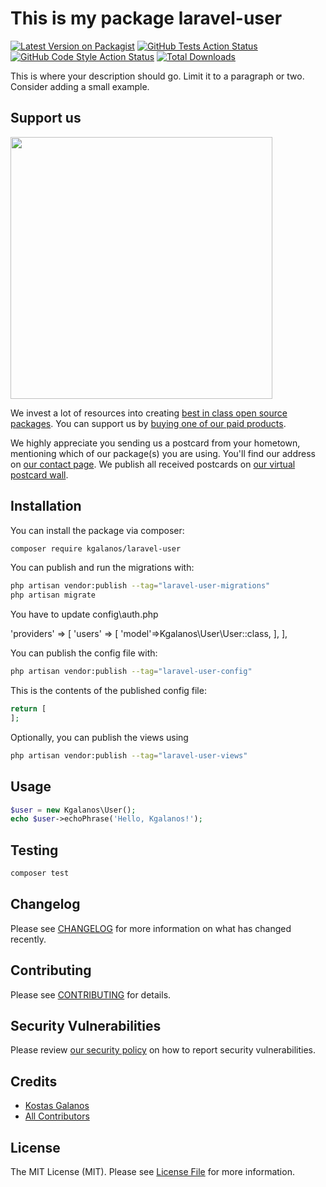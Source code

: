 # This is my package laravel-user

[![Latest Version on Packagist](https://img.shields.io/packagist/v/kgalanos/laravel-user.svg?style=flat-square)](https://packagist.org/packages/kgalanos/laravel-user)
[![GitHub Tests Action Status](https://img.shields.io/github/actions/workflow/status/kgalanos/laravel-user/run-tests.yml?branch=main&label=tests&style=flat-square)](https://github.com/kgalanos/laravel-user/actions?query=workflow%3Arun-tests+branch%3Amain)
[![GitHub Code Style Action Status](https://img.shields.io/github/actions/workflow/status/kgalanos/laravel-user/fix-php-code-style-issues.yml?branch=main&label=code%20style&style=flat-square)](https://github.com/kgalanos/laravel-user/actions?query=workflow%3A"Fix+PHP+code+style+issues"+branch%3Amain)
[![Total Downloads](https://img.shields.io/packagist/dt/kgalanos/laravel-user.svg?style=flat-square)](https://packagist.org/packages/kgalanos/laravel-user)

This is where your description should go. Limit it to a paragraph or two. Consider adding a small example.

## Support us

[<img src="https://github-ads.s3.eu-central-1.amazonaws.com/laravel-user.jpg?t=1" width="419px" />](https://spatie.be/github-ad-click/laravel-user)

We invest a lot of resources into creating [best in class open source packages](https://spatie.be/open-source). You can support us by [buying one of our paid products](https://spatie.be/open-source/support-us).

We highly appreciate you sending us a postcard from your hometown, mentioning which of our package(s) you are using. You'll find our address on [our contact page](https://spatie.be/about-us). We publish all received postcards on [our virtual postcard wall](https://spatie.be/open-source/postcards).

## Installation

You can install the package via composer:

```bash
composer require kgalanos/laravel-user
```

You can publish and run the migrations with:

```bash
php artisan vendor:publish --tag="laravel-user-migrations"
php artisan migrate
```
You have to update config\auth.php

'providers' => [
    'users' => [
        'model'=>Kgalanos\User\User::class,
    ],
],

You can publish the config file with:

```bash
php artisan vendor:publish --tag="laravel-user-config"
```

This is the contents of the published config file:

```php
return [
];
```

Optionally, you can publish the views using

```bash
php artisan vendor:publish --tag="laravel-user-views"
```

## Usage

```php
$user = new Kgalanos\User();
echo $user->echoPhrase('Hello, Kgalanos!');
```

## Testing

```bash
composer test
```

## Changelog

Please see [CHANGELOG](CHANGELOG.md) for more information on what has changed recently.

## Contributing

Please see [CONTRIBUTING](CONTRIBUTING.md) for details.

## Security Vulnerabilities

Please review [our security policy](../../security/policy) on how to report security vulnerabilities.

## Credits

- [Kostas Galanos](https://github.com/kgalanos)
- [All Contributors](../../contributors)

## License

The MIT License (MIT). Please see [License File](LICENSE.md) for more information.
